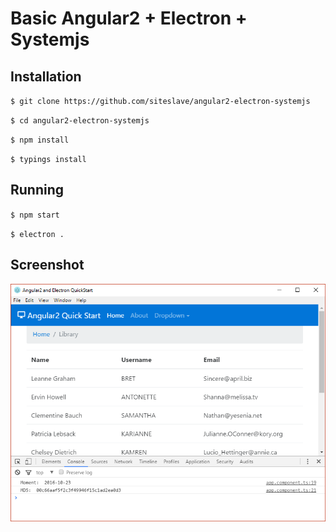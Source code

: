 # Basic Angular2 + Electron + Systemjs

## Installation

`$ git clone https://github.com/siteslave/angular2-electron-systemjs`

`$ cd angular2-electron-systemjs`

`$ npm install`

`$ typings install`

## Running

`$ npm start`

`$ electron .`

## Screenshot

![alt text](./screenshort/ss.png)